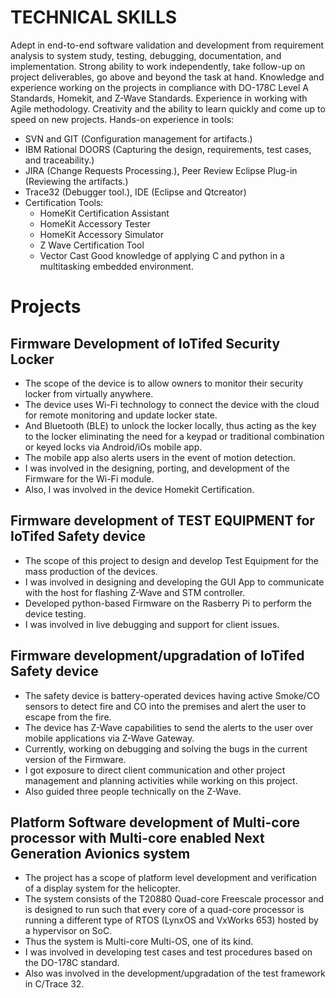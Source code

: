 # **TECHNICAL SKILLS**
Adept in end-to-end software validation and development from requirement analysis to system study, testing, debugging, documentation, and implementation.
Strong ability to work independently, take follow-up on project deliverables, go above and beyond the task at hand.
Knowledge and experience working on the projects in compliance with DO-178C Level A Standards, Homekit, and Z-Wave Standards.
Experience in working with Agile methodology.
Creativity and the ability to learn quickly and come up to speed on new projects.
Hands-on experience in tools: 
- SVN and GIT (Configuration management for artifacts.)
- IBM Rational DOORS (Capturing the design, requirements, test cases, and traceability.)
- JIRA (Change Requests Processing.), Peer Review Eclipse Plug-in (Reviewing the artifacts.)
- Trace32 (Debugger tool.), IDE (Eclipse and Qtcreator)
- Certification Tools:
  - HomeKit Certification Assistant
  - HomeKit Accessory Tester
  - HomeKit Accessory Simulator
  - Z Wave Certification Tool
  - Vector Cast
Good knowledge of applying C and python in a multitasking embedded environment.
# **Projects**

## Firmware Development of IoTifed Security Locker
- The scope of the device is to allow owners to monitor their security locker from virtually anywhere.
- The device uses Wi-Fi technology to connect the device with the cloud for remote monitoring and update locker state.
- And Bluetooth (BLE) to unlock the locker locally, thus acting as the key to the locker eliminating the need for a keypad or
traditional combination or keyed locks via Android/iOs mobile app.
- The mobile app also alerts users in the event of motion detection.
- I was involved in the designing, porting, and development of the Firmware for the Wi-Fi module.
- Also, I was involved in the device Homekit Certification.
## Firmware development of TEST EQUIPMENT for IoTifed Safety device
- The scope of this project to design and develop Test Equipment for the mass production of the devices.
- I was involved in designing and developing the GUI App to communicate with the host for flashing Z-Wave and STM
controller.
- Developed python-based Firmware on the Rasberry Pi to perform the device testing.
- I was involved in live debugging and support for client issues.
## Firmware development/upgradation of IoTifed Safety device
- The safety device is battery-operated devices having active Smoke/CO sensors to detect fire and CO into the premises
and alert the user to escape from the fire.
- The device has Z-Wave capabilities to send the alerts to the user over mobile applications via Z-Wave Gateway.
- Currently, working on debugging and solving the bugs in the current version of the Firmware.
- I got exposure to direct client communication and other project management and planning activities while working on
this project.
- Also guided three people technically on the Z-Wave.


## Platform Software development of Multi-core processor with Multi-core enabled Next Generation Avionics system
- The project has a scope of platform level development and verification of a display system for the helicopter.
- The system consists of the T20880 Quad-core Freescale processor and is designed to run such that every core of a quad-core processor is running a different type of RTOS (LynxOS and VxWorks 653) hosted by a hypervisor on SoC.
- Thus the system is Multi-core Multi-OS, one of its kind.
- I was involved in developing test cases and test procedures based on the DO-178C standard.
- Also was involved in the development/upgradation of the test framework in C/Trace 32.



